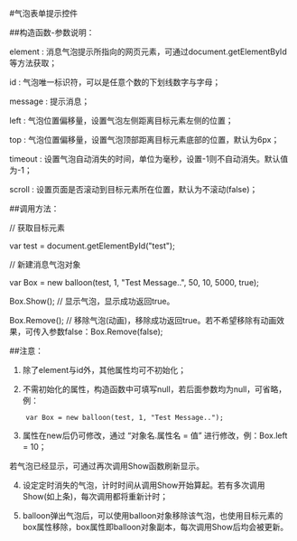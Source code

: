 #气泡表单提示控件

##构造函数-参数说明：

element	: 消息气泡提示所指向的网页元素，可通过document.getElementById等方法获取；

id		: 气泡唯一标识符，可以是任意个数的下划线数字与字母；

message	: 提示消息；

left	: 气泡位置偏移量，设置气泡左侧距离目标元素左侧的位置；

top		: 气泡位置偏移量，设置气泡顶部距离目标元素底部的位置，默认为6px；

timeout	: 设置气泡自动消失的时间，单位为毫秒，设置-1则不自动消失。默认值为-1；

scroll	: 设置页面是否滚动到目标元素所在位置，默认为不滚动(false)；

##调用方法：

// 获取目标元素

var test = document.getElementById("test"); 

// 新建消息气泡对象

var Box = new balloon(test, 1, "Test Message..", 50, 10, 5000, true); 

Box.Show(); // 显示气泡，显示成功返回true。

Box.Remove(); // 移除气泡(动画)，移除成功返回true。若不希望移除有动画效果，可传入参数false：Box.Remove(false);

##注意：

1. 除了element与id外，其他属性均可不初始化；

2. 不需初始化的属性，构造函数中可填写null，若后面参数均为null，可省略，例：

```
    var Box = new balloon(test, 1, "Test Message..");
```
	
3. 属性在new后仍可修改，通过 “对象名.属性名 = 值” 进行修改，例：Box.left = 10；

若气泡已经显示，可通过再次调用Show函数刷新显示。

4. 设定定时消失的气泡，计时时间从调用Show开始算起。若有多次调用Show(如上条)，每次调用都将重新计时；

5. balloon弹出气泡后，可以使用balloon对象移除该气泡，也使用目标元素的box属性移除，box属性即balloon对象副本，每次调用Show后均会被更新。

